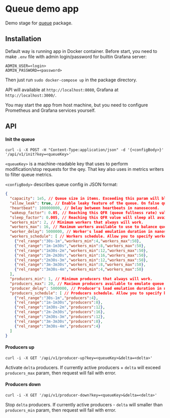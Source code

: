 # Queue demo app

Demo stage for [queue](https://github.com/koykov/queue) package.

## Installation

Default way is running app in Docker container. Before start, you need to make `.env` file with admin login/password for
builtin Grafana server:
```dotenv
ADMIN_USER=<login>
ADMIN_PASSWORD=<password>
```
Then just run `sudo docker-compose up` in the package directory.

API will available at `http://localhost:8080`,
Grafana at `http://localhost:3000/`.

You may start the app from host machine, but you need to configure Prometheus and Grafana services yourself.

## API

#### Init the queue

```shell
curl -i -X POST -H "Content-Type:application/json" -d '{<configBody>}' '/api/v1/init?key=<queueKey>'
```

`<queueKey>` is a machine-readable key that uses to perform modification/stop requests for the qey. That key also uses
in metrics writers to filter queue metrics.

`<configBody>` describes queue config in JSON format:
```json lines
{
  "capacity": 1e5, // Queue size in items. Exceeding this param will block the queue or leak extra items dependent of allow_leak param (see below).
  "allow_leak": true, // Enable leaky feature of the queue. On false queue will block on QFR == 1.
  "heartbeat": 100000000, // Delay between heartbeats in nanosecond.
  "wakeup_factor": 0.05, // Reaching this QFR (queue fullness rate) value will trigger wakeup of idle/sleeping workers.
  "sleep_factor": 0.005, // Reaching this QFR value will sleep all available worker.
  "workers_min": 2, // Minimum workers that always will work.
  "workers_max": 16, // Maximum workers available to use to balance queue.
  "worker_delay": 5000000, // Worker's load emulation duration in nanoseconds.
  "workers_schedule": [ // Workers schedule. Allow you to specify workers min/max and factor params for certain time ranges.
    {"rel_range":"30s-1m","workers_min":4,"workers_max":50},
    {"rel_range":"1m-1m30s","workers_min":8,"workers_max":50},
    {"rel_range":"1m30s-2m","workers_min":12,"workers_max":50},
    {"rel_range":"2m-2m30s","workers_min":16,"workers_max":50},
    {"rel_range":"2m30s-3m","workers_min":12,"workers_max":50},
    {"rel_range":"3m-3m30s","workers_min":8,"workers_max":50},
    {"rel_range":"3m30s-4m","workers_min":4,"workers_max":50}
  ],
  "producers_min": 1, // Minimum producers that always will work.
  "producers_max": 20, // Maximum producers available to emulate queue load.
  "producer_delay": 5000000, // Producer's load emulation duration in nanoseconds.
  "producers_schedule": [ // Producers schedule. Allow you to specify how many producers should work on certain time ranges.
    {"rel_range":"30s-1m","producers":4},
    {"rel_range":"1m-1m30s","producers":8},
    {"rel_range":"1m30s-2m","producers":12},
    {"rel_range":"2m-2m30s","producers":16},
    {"rel_range":"2m30s-3m","producers":12},
    {"rel_range":"3m-3m30s","producers":8},
    {"rel_range":"3m30s-4m","producers":4}
  ]
}
```

#### Producers up

```shell
curl -i -X GET '/api/v1/producer-up?key=<queueKey>&delta=<delta>'
```

Activate `delta` producers. If currently active producers + `delta` will exceed `producers_max` param, then request will
fail with error.

#### Producers down

```shell
curl -i -X GET '/api/v1/producer-down?key=<queueKey>&delta=<delta>'
```

Stop `delta` producers. If currently active producers - `delta` will smaller than `producers_min` param, then request
will fail with error.
